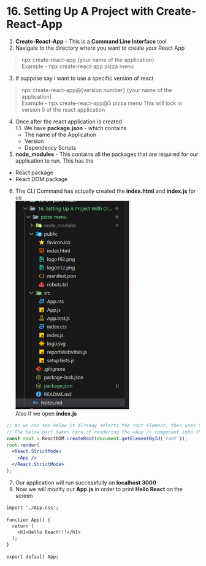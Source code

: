 # 16. Setting Up A Project with Create-React-App

1. **Create-React-App** - This is a **Command Line Interface** tool
2. Navigate to the directory where you want to create your React App
> npx create-react-app {your name of the application}  
> Example - npx create-react-app pizza menu 
3. If suppose say i want to use a specific version of react 
> npx create-react-app@{version number} {your name of the application}    
> Example - npx create-react-app@5 pizza menu
> This will lock in version 5 of the react application
4. Once after the react application is created  
  1.1. We have **package.json** - which contains 
    * The name of the Application
    * Version
    * Dependency Scripts
5. **node_modules** - This contains all the packages that are required for our application to run. This has the
  * React package
  * React DOM package
6. The CLI Command has actually created the **index.html** and **index.js** for us   
![Folder Structure](./images/1.Project_Structure.png)  
Also if we open **index.js**
```jsx
// As we can see below it already selects the root element, then uses the createRoot method from the ReactDOM library
// The below part takes care of rendering the <App /> component into the DOM
const root = ReactDOM.createRoot(document.getElementById('root'));
root.render(
  <React.StrictMode>
    <App />
  </React.StrictMode>
);
```  
7. Our application will run successfully on **localhost 3000**    
8. Now we will modify our **App.js** in order to print **Hello React** on the screen  
```JSX
import './App.css';

function App() {
  return (
    <h1>Hello React!!!</h1>
  );
}

export default App;
```
